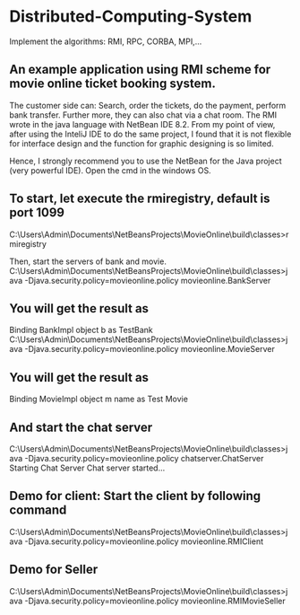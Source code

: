 # Distributed-Computing-System
Implement the algorithms: RMI, RPC, CORBA, MPI,...
## An example application using RMI scheme for movie online ticket booking system.
The customer side can: Search, order the tickets, do the payment, perform bank transfer. Further more, they can also chat via a chat room. The RMI wrote in the java language with NetBean IDE 8.2. From my point of view, after using the InteliJ IDE to do the same project, I found that it is not flexible for interface design and the function for graphic designing is so limited.

Hence, I strongly recommend you to use the NetBean for the Java project (very powerful IDE).
Open the cmd in the windows OS.
## To start, let execute the rmiregistry, default is port 1099
C:\Users\Admin\Documents\NetBeansProjects\MovieOnline\build\classes>rmiregistry

Then, start the servers of bank and movie.
C:\Users\Admin\Documents\NetBeansProjects\MovieOnline\build\classes>java -Djava.security.policy=movieonline.policy movieonline.BankServer
## You will get the result as
Binding BankImpl object b as TestBank
C:\Users\Admin\Documents\NetBeansProjects\MovieOnline\build\classes>java -Djava.security.policy=movieonline.policy movieonline.MovieServer
## You will get the result as
Binding MovieImpl object m name as Test Movie
## And start the chat server
C:\Users\Admin\Documents\NetBeansProjects\MovieOnline\build\classes>java -Djava.security.policy=movieonline.policy chatserver.ChatServer
Starting Chat Server
Chat server started...
## Demo for client: Start the client by following command
C:\Users\Admin\Documents\NetBeansProjects\MovieOnline\build\classes>java -Djava.security.policy=movieonline.policy movieonline.RMIClient

## Demo for Seller
C:\Users\Admin\Documents\NetBeansProjects\MovieOnline\build\classes>java -Djava.security.policy=movieonline.policy movieonline.RMIMovieSeller

